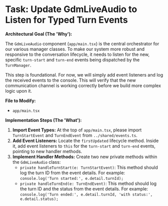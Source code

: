 # Task: Update GdmLiveAudio to Listen for Typed Turn Events

**Architectural Goal (The 'Why'):**

The `GdmLiveAudio` component (`app/main.tsx`) is the central orchestrator for our various manager classes. To make our system more robust and responsive to the conversation lifecycle, it needs to listen for the new, specific `turn-start` and `turn-end` events being dispatched by the `TurnManager`.

This step is foundational. For now, we will simply add event listeners and log the received events to the console. This will verify that the new communication channel is working correctly before we build more complex logic upon it.

**File to Modify:**
- `app/main.tsx`

**Implementation Steps (The 'What'):**

1.  **Import Event Types:** At the top of `app/main.tsx`, please import `TurnStartEvent` and `TurnEndEvent` from `../shared/events.ts`.
2.  **Add Event Listeners:** Locate the `firstUpdated` lifecycle method. Inside it, add event listeners to `this` for the `turn-start` and `turn-end` events, pointing to new handler methods.
3.  **Implement Handler Methods:** Create two new private methods within the `GdmLiveAudio` class:
    -   `private handleTurnStart(e: TurnStartEvent)`: This method should log the turn ID from the event details. For example: `console.log('Turn started:', e.detail.turnId);`
    -   `private handleTurnEnd(e: TurnEndEvent)`: This method should log the turn ID and the status from the event details. For example: `console.log('Turn ended:', e.detail.turnId, 'with status:', e.detail.status);`